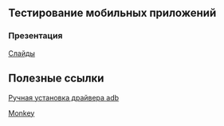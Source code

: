 ## Тестирование мобильных приложений

### Презентация

[Слайды](https://speakerdeck.com/kateogarkova/mobileapptesting)

## Полезные ссылки

[Ручная установка драйвера adb](https://habrahabr.ru/post/157721/)

[Monkey](http://developer.android.com/tools/help/monkey.html)

